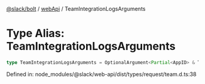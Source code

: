 [@slack/bolt](../../../../index.md) / [webApi](../index.md) / TeamIntegrationLogsArguments

# Type Alias: TeamIntegrationLogsArguments

```ts
type TeamIntegrationLogsArguments = OptionalArgument<Partial<AppID> & TokenOverridable & OptionalTeamAssignable & TraditionalPagingEnabled & object>;
```

Defined in: node\_modules/@slack/web-api/dist/types/request/team.d.ts:38
